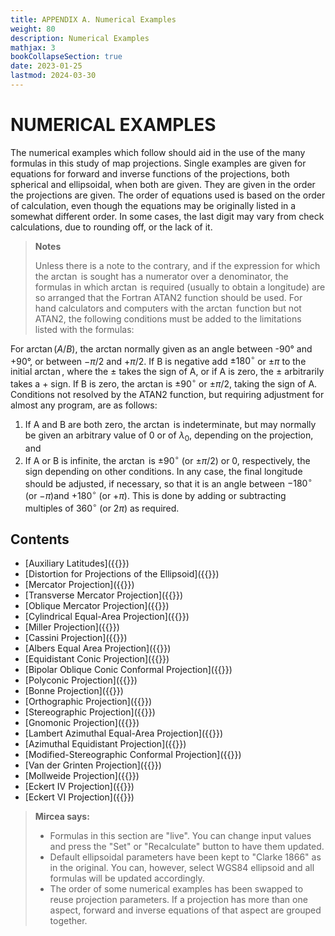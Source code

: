 ```yaml
---
title: APPENDIX A. Numerical Examples
weight: 80
description: Numerical Examples
mathjax: 3
bookCollapseSection: true
date: 2023-01-25
lastmod: 2024-03-30
---
```


# NUMERICAL EXAMPLES
The numerical examples which follow should aid in the use of the many formulas in this study of map projections. Single examples are given for equations for forward and inverse functions of the projections, both spherical and ellipsoidal, when both are given. They are given in the order the projections are given. The order of equations used is based on the order of calculation, even though the equations may be originally listed in a somewhat different order. In some cases, the last digit may vary from check calculations, due to rounding off, or the lack of it.

>**Notes**
>
>Unless there is a note to the contrary, and if the expression for which the $\arctan$ is sought has a numerator over a denominator, the formulas in which $\arctan$ is required (usually to obtain a longitude) are so arranged that the Fortran ATAN2 function should be used. For hand calculators and computers with the $\arctan$ function but not ATAN2, the following conditions must be added to the limitations listed with the formulas:

For $\arctan (A/B)$, the arctan normally given as an angle between -90&deg; and +90&deg;, or between $-\pi/2$ and $+\pi/2$. If B is negative add $\pm180^\circ$ or $\pm\pi$ to the initial $\arctan$, where the $\pm$ takes the sign of A, or if A is zero, the $\pm$ arbitrarily takes a + sign. If B is zero, the arctan is $\pm90^\circ$ or $\pm\pi/2$, taking the sign of A. Conditions not resolved by the ATAN2 function, but requiring adjustment for almost any program, are as follows:  
1. If A and B are both zero, the $\arctan$ is indeterminate, but may normally be given an arbitrary value of 0 or of $\lambda_0$, depending on the projection, and  
2. If A or B is infinite, the $\arctan$ is $\pm90^\circ$ (or $\pm\pi/2$) or 0, respectively, the sign depending on other conditions. In any case, the final longitude should be adjusted, if necessary, so that it is an angle between $-180^\circ$ (or $-\pi$)and $+180^\circ$ (or $+\pi$). This is done by adding or subtracting multiples of $360^\circ$ (or $2\pi$) as required.

## Contents
- [Auxiliary Latitudes]({{<relref aux_lat >}})
- [Distortion for Projections of the Ellipsoid]({{<relref angular_distortions>}})
- [Mercator Projection]({{<relref mercator>}})
- [Transverse Mercator Projection]({{<relref tme>}})
- [Oblique Mercator Projection]({{<relref ome>}})
- [Cylindrical Equal-Area Projection]({{<relref cylea>}})
- [Miller Projection]({{<relref miller>}})
- [Cassini Projection]({{<relref cassini>}})
- [Albers Equal Area Projection]({{<relref aea>}})
- [Equidistant Conic Projection]({{<relref eqd_conic>}})
- [Bipolar Oblique Conic Conformal Projection]({{<relref bocc>}})
- [Polyconic Projection]({{<relref pol>}})
- [Bonne Projection]({{<relref bonne>}})
- [Orthographic Projection]({{<relref ortho>}})
- [Stereographic Projection]({{<relref stereo>}})
- [Gnomonic Projection]({{<relref gnom>}})
- [Lambert Azimuthal Equal-Area Projection]({{<relref laea>}})
- [Azimuthal Equidistant Projection]({{<relref aeqd>}})
- [Modified-Stereographic Conformal Projection]({{<relref mod_stereo>}})
- [Van der Grinten Projection]({{<relref vandg>}})
- [Mollweide Projection]({{<relref moll>}})
- [Eckert IV Projection]({{<relref eck4>}})
- [Eckert VI Projection]({{<relref eck6>}})

> **Mircea says:**
> - Formulas in this section are "live". You can change input values and press the "Set" or "Recalculate" button to have them updated.
> - Default ellipsoidal parameters have been kept to "Clarke 1866" as in the original. You can, however, select WGS84 ellipsoid and all formulas will be updated accordingly.
> - The order of some numerical examples has been swapped to reuse projection parameters. If a projection has more than one aspect, forward and inverse equations of that aspect are grouped together.

